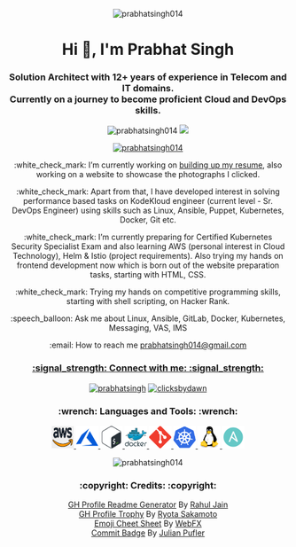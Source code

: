 <p align="center"> <img src="https://media.giphy.com/media/bAplZhiLAsNnG/giphy.gif" alt="prabhatsingh014" /> </p>
<h1 align="center">Hi 👋, I'm Prabhat Singh</h1>
<h3 align="center">Solution Architect with 12+ years of experience in Telecom and IT domains. <br /> Currently on a journey to become proficient Cloud and DevOps skills.</h3>

<p align="center"> <img src="https://komarev.com/ghpvc/?username=prabhatsingh014&label=Profile%20views&color=0e75b6&style=flat" alt="prabhatsingh014" /> <img src="https://badges.pufler.dev/commits/monthly/prabhatsingh014" /> </p>

<p align="center"> <a href="https://github.com/ryo-ma/github-profile-trophy"><img src="https://github-profile-trophy.vercel.app/?username=prabhatsingh014&theme=onedark" alt="prabhatsingh014" /></a> </p>

<p align="center"> :white_check_mark: I’m currently working on <a href="https://prabhatsingh014.github.io/">building up my resume</a>, also working on a website to showcase the photographs I clicked.</p>

<p align="center">:white_check_mark: Apart from that, I have developed interest in solving performance based tasks on KodeKloud engineer (current level - Sr. DevOps Engineer) using skills such as Linux, Ansible, Puppet, Kubernetes, Docker, Git etc.</p>

<p align="center">:white_check_mark: I’m currently preparing for Certified Kubernetes Security Specialist Exam and also learning AWS (personal interest in Cloud Technology), Helm & Istio (project requirements). Also trying my hands on frontend development now which is born out of the website preparation tasks, starting with HTML, CSS.</p>

<p align="center">:white_check_mark: Trying my hands on competitive programming skills, starting with shell scripting, on Hacker Rank.</p>

<p align="center">:speech_balloon: Ask me about Linux, Ansible, GitLab, Docker, Kubernetes, Messaging, VAS, IMS</p>

<p align="center">:email: How to reach me <a href="mailto:prabhatsingh014@gmail.com">prabhatsingh014@gmail.com</p>

<h3 align="center">:signal_strength: Connect with me: :signal_strength:</h3>
<p align="center"><a href="https://linkedin.com/in/prabhatsingh" target="blank"><img align="center" src="https://raw.githubusercontent.com/rahuldkjain/github-profile-readme-generator/master/src/images/icons/Social/linked-in-alt.svg" alt="prabhatsingh" height="30" width="40" /></a> <a href="https://instagram.com/clicksbydawn" target="blank"><img align="center" src="https://raw.githubusercontent.com/rahuldkjain/github-profile-readme-generator/master/src/images/icons/Social/instagram.svg" alt="clicksbydawn" height="30" width="40" /></a></p>

<h3 align="center">:wrench: Languages and Tools: :wrench:</h3>
<p align="center"> <a href="https://aws.amazon.com" target="_blank" rel="noreferrer"> <img src="images/aws.png" alt="aws" width="40" height="40"/> </a> <a href="https://azure.microsoft.com/en-in/" target="_blank" rel="noreferrer"> <img src="images/azure.svg" alt="azure" width="40" height="40"/> </a> <a href="https://www.gnu.org/software/bash/" target="_blank" rel="noreferrer"> <img src="images/bash.png" alt="bash" width="40" height="40"/> </a> <a href="https://www.docker.com/" target="_blank" rel="noreferrer"> <img src="images/docker.svg" alt="docker" width="40" height="40"/> </a> <a href="https://git-scm.com/" target="_blank" rel="noreferrer"> <img src="images/git.svg" alt="git" width="40" height="40"/> </a> <a href="https://kubernetes.io" target="_blank" rel="noreferrer"> <img src="images/kubernetes.svg" alt="kubernetes" width="40" height="40"/> </a> <a href="https://www.linux.org/" target="_blank" rel="noreferrer"> <img src="images/linux.svg" alt="linux" width="40" height="40"/> </a> <a href="https://www.ansible.com/" target="_blank" rel="noreferrer"> <img src="images/ansible.png" alt="ansible" width="40" height="40"/> </a> </p>

<p align="center"><img src="https://github-readme-streak-stats.herokuapp.com/?user=prabhatsingh014&" alt="prabhatsingh014" /></p>

<h3 align="center">:copyright: Credits: :copyright: </h3> 
<p align="center"><a href="https://rahuldkjain.github.io/gh-profile-readme-generator/">GH Profile Readme Generator</a> By <a href="https://github.com/rahuldkjain">Rahul Jain</a><br />
<a href="https://github.com/ryo-ma/github-profile-trophy/">GH Profile Trophy</a> By <a href="https://github.com/ryo-ma">Ryota Sakamoto</a><br />
<a href="https://www.webfx.com/tools/emoji-cheat-sheet/">Emoji Cheet Sheet</a> By <a href="https://www.webfx.com/">WebFX</a><br />
<a href="https://github.com/puf17640/git-badges">Commit Badge</a> By <a href="https://github.com/puf17640">Julian Pufler</a></p>
